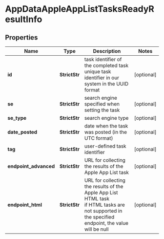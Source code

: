 # AppDataAppleAppListTasksReadyResultInfo


## Properties

| Name | Type | Description | Notes |
|------------ | ------------- | ------------- | -------------|
**id** | **StrictStr** | task identifier of the completed task<br>unique task identifier in our system in the UUID format |[optional]|
**se** | **StrictStr** | search engine specified when setting the task |[optional]|
**se_type** | **StrictStr** | search engine type |[optional]|
**date_posted** | **StrictStr** | date when the task was posted (in the UTC format) |[optional]|
**tag** | **StrictStr** | user-defined task identifier |[optional]|
**endpoint_advanced** | **StrictStr** | URL for collecting the results of the Apple App List task |[optional]|
**endpoint_html** | **StrictStr** | URL for collecting the results of the Apple App List HTML task<br>if HTML tasks are not supported in the specified endpoint, the value will be null |[optional]|